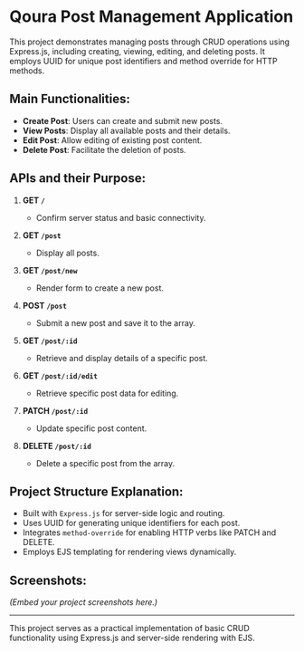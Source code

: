 
# Qoura Post Management Application

This project demonstrates managing posts through CRUD operations using Express.js, including creating, viewing, editing, and deleting posts. It employs UUID for unique post identifiers and method override for HTTP methods.

## Main Functionalities:
- **Create Post**: Users can create and submit new posts.
- **View Posts**: Display all available posts and their details.
- **Edit Post**: Allow editing of existing post content.
- **Delete Post**: Facilitate the deletion of posts.

## APIs and their Purpose:

1. **GET `/`**
   - Confirm server status and basic connectivity.

2. **GET `/post`**
   - Display all posts.

3. **GET `/post/new`**
   - Render form to create a new post.

4. **POST `/post`**
   - Submit a new post and save it to the array.

5. **GET `/post/:id`**
   - Retrieve and display details of a specific post.

6. **GET `/post/:id/edit`**
   - Retrieve specific post data for editing.

7. **PATCH `/post/:id`**
   - Update specific post content.

8. **DELETE `/post/:id`**
   - Delete a specific post from the array.

## Project Structure Explanation:
- Built with `Express.js` for server-side logic and routing.
- Uses UUID for generating unique identifiers for each post.
- Integrates `method-override` for enabling HTTP verbs like PATCH and DELETE.
- Employs EJS templating for rendering views dynamically.

## Screenshots:

*(Embed your project screenshots here.)*

---
This project serves as a practical implementation of basic CRUD functionality using Express.js and server-side rendering with EJS.
